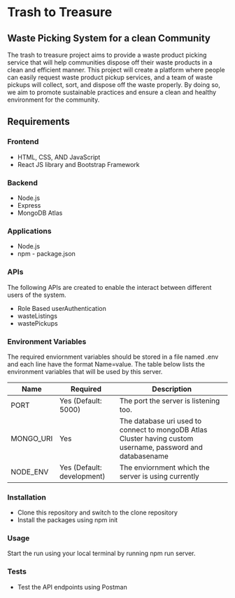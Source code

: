 # Trash to Treasure
## Waste Picking System for a clean Community
<p> The trash to treasure project aims to provide a waste product picking service that will help communities dispose off their waste products in a clean and efficient manner. This project will create a platform where people can easily request waste product pickup services, and a team of waste pickups will collect, sort, and dispose off the waste properly. By doing so, we aim to promote sustainable practices and ensure a clean and healthy environment for the community. </p>

## Requirements
### Frontend
* HTML, CSS, AND JavaScript
* React JS library and Bootstrap Framework
### Backend 
* Node.js 
* Express
* MongoDB Atlas
### Applications
* Node.js
* npm - package.json
### APIs
The following APIs are created to enable the interact between different users of the system.
* Role Based userAuthentication
* wasteListings
* wastePickups
### Environment Variables
The required enviornment variables should be stored in a file named .env and each line have the format Name=value. The table below lists the environment variables that will be used by this server.

| Name  | Required  | Description |
|-------|-----------|-------------|
|PORT   | Yes (Default: 5000) | The port the server is listening too. |
|MONGO_URI| Yes  | The database uri used to connect to mongoDB Atlas Cluster having custom username, password and databasename |
|NODE_ENV    | Yes (Default: development)| The enviornment which the server is using currently |
### Installation
* Clone this repository and switch to the clone repository
* Install the packages using npm init
### Usage
Start the run using your local terminal by running npm run server.
### Tests
* Test the API endpoints using Postman